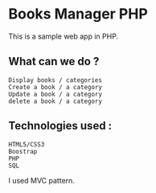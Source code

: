 # Books Manager PHP

This is a sample web app in PHP.

## What can we do ?
    Display books / categories
    Create a book / a category
    Update a book / a category
    delete a book / a category

## Technologies used :
    HTML5/CSS3
    Boostrap
    PHP
    SQL

I used MVC pattern.
